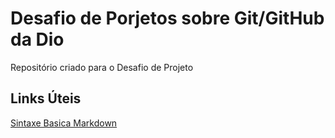 # Desafio de Porjetos sobre Git/GitHub da Dio 

Repositório criado para o Desafio de Projeto 

## Links Úteis

[Sintaxe Basica Markdown](https://www.markdownguide.org/basic-syntax/)
